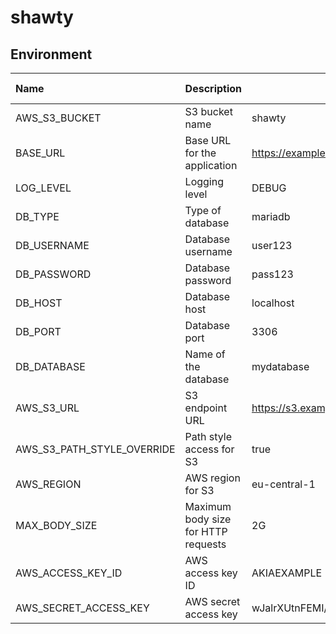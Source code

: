 # shawty

## Environment
| Name                    | Description                          | Example Value                      | Default Value |
|:------------------------|-------------------------------------|------------------------------------|---------------|
| AWS_S3_BUCKET           | S3 bucket name                      | shawty                             | shawty        |
| BASE_URL                | Base URL for the application        | https://example.com                | -             |
| LOG_LEVEL               | Logging level                       | DEBUG                              | INFO          |
| DB_TYPE                 | Type of database                    | mariadb                            | mariadb       |
| DB_USERNAME             | Database username                   | user123                            | -             |
| DB_PASSWORD             | Database password                   | pass123                            | -             |
| DB_HOST                 | Database host                       | localhost                          | -             |
| DB_PORT                 | Database port                       | 3306                               | 3306          |
| DB_DATABASE             | Name of the database                | mydatabase                         | -             |
| AWS_S3_URL             | S3 endpoint URL                     | https://s3.example.com            | -             |
| AWS_S3_PATH_STYLE_OVERRIDE | Path style access for S3        | true                               | true          |
| AWS_REGION              | AWS region for S3                  | eu-central-1                       | -             |
| MAX_BODY_SIZE           | Maximum body size for HTTP requests | 2G                                 | 1G            |
| AWS_ACCESS_KEY_ID      | AWS access key ID                   | AKIAEXAMPLE                       | -             |
| AWS_SECRET_ACCESS_KEY   | AWS secret access key               | wJalrXUtnFEMI/K7MDENG/bPxRfiCYEXAMPLEKEY | -             |

